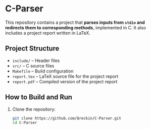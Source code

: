 # C-Parser

This repository contains a project that **parses inputs from `stdin` and redirects them to corresponding methods**, implemented in C. It also includes a project report written in LaTeX.

## Project Structure

- `include/` – Header files
- `src/` – C source files
- `Makefile` – Build configuration
- `report.tex` – LaTeX source file for the project report
- `report.pdf` – Compiled version of the project report

## How to Build and Run

1. Clone the repository:

   ```bash
   git clone https://github.com/Qreckin/C-Parser.git
   cd C-Parser

